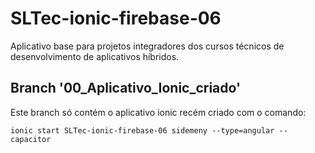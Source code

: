
# SLTec-ionic-firebase-06
Aplicativo base para projetos integradores dos cursos técnicos de desenvolvimento de aplicativos híbridos.
## Branch '00_Aplicativo_Ionic_criado'
Este branch só contém o aplicativo ionic recém criado com o comando:

`ionic start SLTec-ionic-firebase-06 sidemeny --type=angular --capacitor`

